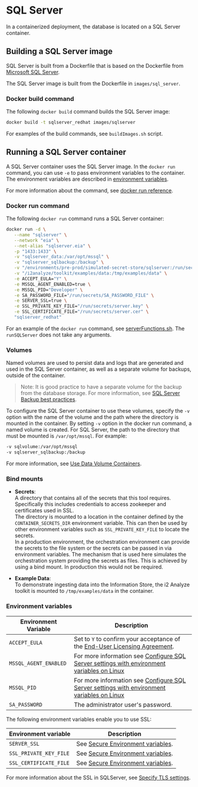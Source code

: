 # SQL Server

In a containerized deployment, the database is located on a SQL Server container.

## <a name="buildingasqlserverimage"></a> Building a SQL Server image

SQL Server is built from a Dockerfile that is based on the Dockerfile from [Microsoft SQL Server](https://hub.docker.com/_/microsoft-mssql-server).

The SQL Server image is built from the Dockerfile in `images/sql_server`.

### <a name="dockerbuildcommand"></a> Docker build command

The following `docker build` command builds the SQL Server image:

```bash
docker build -t sqlserver_redhat images/sqlserver
```
For examples of the build commands, see `buildImages.sh` script. 

## <a name="runningasqlservercontainer"></a> Running a SQL Server container

A SQL Server container uses the SQL Server image. In the `docker run` command, you can use `-e` to pass environment variables to the container. The environment variables are described in [environment variables](#environmentvariables).

For more information about the command, see [docker run reference](https://docs.docker.com/engine/reference/run/).

### <a name="dockerruncommand"></a> Docker run command

The following `docker run` command runs a SQL Server container:

```bash
docker run -d \
   --name "sqlserver" \
   --network "eia" \
   --net-alias "sqlserver.eia" \
   -p "1433:1433" \
   -v "sqlserver_data:/var/opt/mssql" \
   -v "sqlserver_sqlbackup:/backup" \
   -v "/environments/pre-prod/simulated-secret-store/sqlserver:/run/secrets/" \
   -v "/i2analyze/toolkit/examples/data:/tmp/examples/data" \
   -e ACCEPT_EULA="Y" \
   -e MSSQL_AGENT_ENABLED=true \
   -e MSSQL_PID="Developer" \
   -e SA_PASSWORD_FILE="/run/secrets/SA_PASSWORD_FILE" \
   -e SERVER_SSL=true \
   -e SSL_PRIVATE_KEY_FILE="/run/secrets/server.key" \
   -e SSL_CERTIFICATE_FILE="/run/secrets/server.cer" \
   "sqlserver_redhat"
```

For an example of the `docker run` command, see [serverFunctions.sh](../../environments/pre-prod/utils/serverFunctions.sh). The `runSQLServer` does not take any arguments.

### <a name="volumes"></a> Volumes

Named volumes are used to persist data and logs that are generated and used in the SQL Server container, as well as a separate volume for backups, outside of the container. 
> Note: It is good practice to have a separate volume for the backup from the database storage. For more information, see [SQL Server Backup best practices](https://docs.microsoft.com/en-us/sql/relational-databases/backup-restore/back-up-and-restore-of-sql-server-databases?view=sql-server-ver15#best-practice-recommendations).

To configure the SQL Server container to use these volumes, specify the `-v` option with the name of the volume and the path where the directory is mounted in the container. By setting `-v` option in the docker run command, a named volume is created. For SQL Server, the path to the directory that must be mounted is `/var/opt/mssql`.
For example:
```sh
-v sqlvolume:/var/opt/mssql 
-v sqlserver_sqlbackup:/backup
```

For more information, see [Use Data Volume Containers](https://docs.microsoft.com/en-us/sql/linux/sql-server-linux-docker-container-configure?view=sql-server-ver15&pivots=cs1-bash#use-data-volume-containers).

### <a name="bindmounts"></a> Bind mounts

- **Secrets**:  
A directory that contains all of the secrets that this tool requires. Specifically this includes credentials to access zookeeper and certificates used in SSL.  
The directory is mounted to a location in the container defined by the `CONTAINER_SECRETS_DIR` environment variable. This can then be used by other environment variables such as `SSL_PRIVATE_KEY_FILE` to locate the secrets.  
In a production environment, the orchestration environment can provide the secrets to the file system or the secrets can be passed in via environment variables. The mechanism that is used here simulates the orchestration system providing the secrets as files. This is achieved by using a bind mount. In production this would not be required.

- **Example Data**:  
To demonstrate ingesting data into the Information Store, the i2 Analyze toolkit is mounted to `/tmp/examples/data` in the container.

### <a name="environmentvariables"></a> Environment variables

|Environment Variable           | Description  |
| ----------------------------- | ------------ |
| `ACCEPT_EULA`                 | Set to `Y` to confirm your acceptance of the [End-User Licensing Agreement](https://docs.microsoft.com/en-us/sql/linux/sql-server-linux-configure-environment-variables?view=sql-server-ver15#environment-variables). |
| `MSSQL_AGENT_ENABLED`         | For more information see [Configure SQL Server settings with environment variables on Linux](https://docs.microsoft.com/en-us/sql/linux/sql-server-linux-configure-environment-variables?view=sql-server-ver15#environment-variables) |
| `MSSQL_PID`                   | For more information see [Configure SQL Server settings with environment variables on Linux](https://docs.microsoft.com/en-us/sql/linux/sql-server-linux-configure-environment-variables?view=sql-server-ver15#environment-variables) |
| `SA_PASSWORD`                 | The administrator user's password. |

The following environment variables enable you to use SSL:

| Environment variable   | Description   |
| ---------------------- | ------------- |
| `SERVER_SSL`           | See [Secure Environment variables](../security%20and%20users/security.md#secureenvironmentvariables).|
| `SSL_PRIVATE_KEY_FILE` | See [Secure Environment variables](../security%20and%20users/security.md#secureenvironmentvariables).| 
| `SSL_CERTIFICATE_FILE` | See [Secure Environment variables](../security%20and%20users/security.md#secureenvironmentvariables).|

For more information about the SSL in SQLServer, see [Specify TLS settings](https://docs.microsoft.com/en-us/sql/linux/sql-server-linux-configure-mssql-conf?view=sql-server-ver15#tls).
